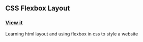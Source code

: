 ## CSS Flexbox Layout 
### [View it](https://luckytoaster.github.io/css-flexbox-layout/) 
Learning html layout and using flexbox in css to style a website
